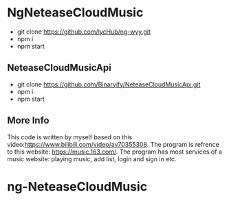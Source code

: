 # NgNeteaseCloudMusic
- git clone https://github.com/lycHub/ng-wyy.git
- npm i
- npm start
## NeteaseCloudMusicApi

- git clone https://github.com/Binaryify/NeteaseCloudMusicApi.git
- npm i
- npm start

## More Info
This code is written by myself based on this video:https://www.bilibili.com/video/av70355308.
The program is refrence to this website: https://music.163.com/.
The program has most services of a music website: playing music, add list, login and sign in etc.
# ng-NeteaseCloudMusic

